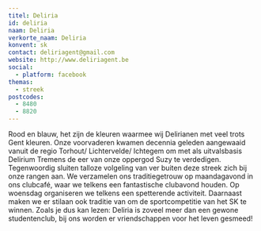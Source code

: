 ```yaml
---
titel: Deliria
id: deliria
naam: Deliria
verkorte_naam: Deliria
konvent: sk
contact: deliriagent@gmail.com
website: http://www.deliriagent.be
social:
  - platform: facebook
themas:
  - streek
postcodes:
  - 8480
  - 8820
---
```


Rood en blauw, het zijn de kleuren waarmee wij Delirianen met veel trots Gent kleuren. Onze voorvaderen kwamen decennia geleden aangewaaid vanuit de regio Torhout/ Lichtervelde/ Ichtegem om met als uitvalsbasis Delirium Tremens de eer van onze oppergod Suzy te verdedigen.
Tegenwoordig sluiten talloze volgeling van ver buiten deze streek zich bij onze rangen aan.
We verzamelen ons traditiegetrouw op maandagavond in ons clubcafé, waar we telkens een fantastische clubavond houden.
Op woensdag organiseren we telkens een spetterende activiteit.
Daarnaast maken we er stilaan ook traditie van om de sportcompetitie van het SK te winnen. Zoals je dus kan lezen: Deliria is zoveel meer dan een gewone studentenclub, bij ons worden er vriendschappen voor het leven gesmeed!
